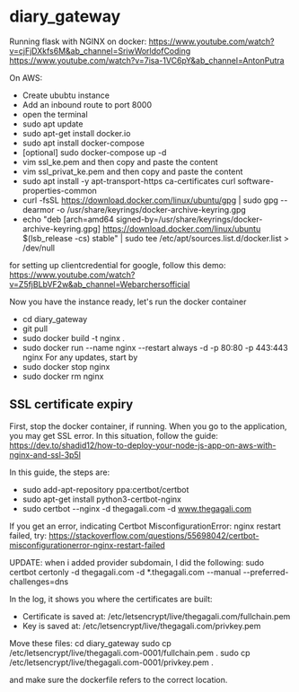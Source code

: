 # diary_gateway


Running flask with NGINX on docker:
https://www.youtube.com/watch?v=cjFjDXkfs6M&ab_channel=SriwWorldofCoding
https://www.youtube.com/watch?v=7isa-1VC6pY&ab_channel=AntonPutra

On AWS:

- Create ububtu instance
- Add an inbound route to port 8000
- open the terminal
- sudo apt update
- sudo apt-get install docker.io
- sudo apt install docker-compose
- [optional] sudo docker-compose up -d
- vim ssl_ke.pem and then copy and paste the content
- vim ssl_privat_ke.pem and then copy and paste the content
- sudo apt install -y apt-transport-https ca-certificates curl software-properties-common
- curl -fsSL https://download.docker.com/linux/ubuntu/gpg | sudo gpg --dearmor -o /usr/share/keyrings/docker-archive-keyring.gpg
- echo "deb [arch=amd64 signed-by=/usr/share/keyrings/docker-archive-keyring.gpg] https://download.docker.com/linux/ubuntu $(lsb_release -cs) stable" | sudo tee /etc/apt/sources.list.d/docker.list > /dev/null

for setting up clientcredential for google, follow this demo: https://www.youtube.com/watch?v=Z5fjBLbVF2w&ab_channel=Webarchersofficial


Now you have the instance ready, let's run the docker container
- cd diary_gateway
- git pull
- sudo docker build -t nginx .
- sudo docker run --name nginx --restart always -d -p 80:80 -p 443:443 nginx
For any updates, start by 
- sudo docker stop nginx
- sudo docker rm nginx

## SSL certificate expiry
First, stop the docker container, if running.
When you go to the application, you may get SSL error. In this situation, follow the guide: https://dev.to/shadid12/how-to-deploy-your-node-js-app-on-aws-with-nginx-and-ssl-3p5l

In this guide, the steps are:
- sudo add-apt-repository ppa:certbot/certbot
- sudo apt-get install python3-certbot-nginx
- sudo certbot --nginx -d thegagali.com -d www.thegagali.com

If you get an error, indicating Certbot MisconfigurationError: nginx restart failed, try: 
https://stackoverflow.com/questions/55698042/certbot-misconfigurationerror-nginx-restart-failed

UPDATE:
when i added provider subdomain, I did the following:
sudo certbot certonly -d thegagali.com -d *.thegagali.com --manual --preferred-challenges=dns


In the log, it shows you where the certificates are built:
- Certificate is saved at: /etc/letsencrypt/live/thegagali.com/fullchain.pem
- Key is saved at:         /etc/letsencrypt/live/thegagali.com/privkey.pem

Move these files:
cd diary_gateway
sudo cp /etc/letsencrypt/live/thegagali.com-0001/fullchain.pem .
sudo cp /etc/letsencrypt/live/thegagali.com-0001/privkey.pem .

and make sure the dockerfile refers to the correct location.
